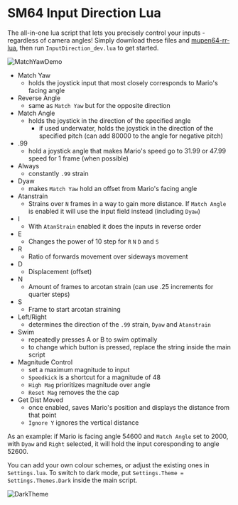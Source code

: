 # SM64 Input Direction Lua

The all-in-one lua script that lets you precisely control your inputs - regardless of camera angles! Simply download these files and [mupen64-rr-lua](https://github.com/mkdasher/mupen64-rr-lua-/releases), then run `InputDirection_dev.lua` to get started.

![MatchYawDemo](https://cdn.discordapp.com/attachments/196442189604192256/825890165691121704/MatchYawDemo.gif)

- Match Yaw
  - holds the joystick input that most closely corresponds to Mario's facing angle
- Reverse Angle
  - same as `Match Yaw` but for the opposite direction
- Match Angle
  - holds the joystick in the direction of the specified angle
    - if used underwater, holds the joystick in the direction of the specified pitch (can add 80000 to the angle for negative pitch)
- .99
  - hold a joystick angle that makes Mario's speed go to 31.99 or 47.99 speed for 1 frame (when possible)
- Always
  - constantly `.99` strain
- Dyaw
  - makes `Match Yaw` hold an offset from Mario's facing angle
- Atanstrain
  - Strains over `N` frames in a way to gain more distance. If `Match Angle` is enabled it will use the input field instead (including `Dyaw`)
- I
  - With `AtanStrain` enabled it does the inputs in reverse order
- E
  - Changes the power of 10 step for `R` `N` `D` and `S`
- R
  - Ratio of forwards movement over sideways movement
- D
  - Displacement (offset)
- N
  - Amount of frames to arcotan strain (can use .25 increments for quarter steps)
- S
  - Frame to start arcotan straining
- Left/Right
  - determines the direction of the `.99` strain, `Dyaw` and `Atanstrain`
- Swim
  - repeatedly presses A or B to swim optimally
  - to change which button is pressed, replace the string inside the main script
- Magnitude Control
  - set a maximum magnitude to input
  - `Speedkick` is a shortcut for a magnitude of 48
  - `High Mag` prioritizes magnitude over angle
  - `Reset Mag` removes the the cap
- Get Dist Moved
  - once enabled, saves Mario's position and displays the distance from that point
  - `Ignore Y` ignores the vertical distance

As an example: if Mario is facing angle 54600 and `Match Angle` set to 2000, with `Dyaw` and `Right` selected, it will hold the input coresponding to angle 52600.

You can add your own colour schemes, or adjust the existing ones in `Settings.lua`. To switch to dark mode, put `Settings.Theme = Settings.Themes.Dark` inside the main script.

![DarkTheme](https://cdn.discordapp.com/attachments/196442189604192256/825851592141307955/InputLuaDarkTheme.png)


